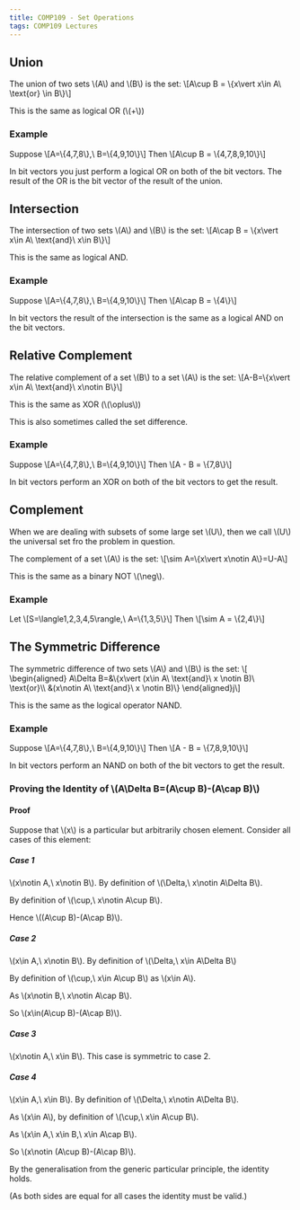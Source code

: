 ```yaml
---
title: COMP109 - Set Operations
tags: COMP109 Lectures
---
```

## Union
The union of two sets &#92;(A&#92;) and &#92;(B&#92;) is the set: 
&#92;[A\cup B = &#92;{x\vert x\in A\ \text{or} \in B&#92;}&#92;]

This is the same as logical OR (&#92;(+&#92;))

### Example  
Suppose
&#92;[A=&#92;{4,7,8&#92;},\ B=&#92;{4,9,10&#92;}&#92;] 
Then
&#92;[A\cup B = &#92;{4,7,8,9,10&#92;}&#92;]

In bit vectors you just perform a logical OR on both of the bit vectors. The result of the OR is the bit vector of the result of the union.

## Intersection
The intersection of two sets &#92;(A&#92;) and &#92;(B&#92;) is the set:
&#92;[A\cap B = &#92;{x\vert x\in A\ \text{and}\ x\in B&#92;}&#92;]

This is the same as logical AND.

### Example
Suppose
&#92;[A=&#92;{4,7,8&#92;},\ B=&#92;{4,9,10&#92;}&#92;] 
Then
&#92;[A\cap B = &#92;{4&#92;}&#92;]

In bit vectors the result of the intersection is the same as a logical AND on the bit vectors.

## Relative Complement
The relative complement of a set &#92;(B&#92;) to a set &#92;(A&#92;) is the set:
&#92;[A-B=&#92;{x\vert x\in A\ \text{and}\ x\notin B&#92;}&#92;]

This is the same as XOR (&#92;(\oplus&#92;))

This is also sometimes called the set difference.
### Example  
Suppose
&#92;[A=&#92;{4,7,8&#92;},\ B=&#92;{4,9,10&#92;}&#92;] 
Then
&#92;[A - B = &#92;{7,8&#92;}&#92;]

In bit vectors perform an XOR on both of the bit vectors to get the result.

## Complement
When we are dealing with subsets of some large set &#92;(U&#92;), then we call &#92;(U&#92;) the universal set fro the problem in question.

The complement of a set &#92;(A&#92;) is the set:
&#92;[\sim A=&#92;{x\vert x\notin A&#92;}=U-A&#92;]

This is the same as a binary NOT &#92;(\neg&#92;).

### Example
Let
&#92;[S=\langle1,2,3,4,5\rangle,\ A=&#92;{1,3,5&#92;}&#92;]
Then
&#92;[\sim A = &#92;{2,4&#92;}&#92;]

## The Symmetric Difference
The symmetric difference of two sets &#92;(A&#92;) and &#92;(B&#92;) is the set:
&#92;[
\begin{aligned}
A\Delta B=&&#92;{x\vert (x\in A\ \text{and}\ x \notin B)\ \text{or}&#92;&#92;
&(x\notin A\ \text{and}\ x \notin B)&#92;}
\end{aligned}j&#92;]

This is the same as the logical operator NAND.

### Example  
Suppose
&#92;[A=&#92;{4,7,8&#92;},\ B=&#92;{4,9,10&#92;}&#92;] 
Then
&#92;[A - B = &#92;{7,8,9,10&#92;}&#92;]

In bit vectors perform an NAND on both of the bit vectors to get the result.

### Proving the Identity of &#92;(A\Delta B=(A\cup B)-(A\cap B)&#92;)
#### Proof
Suppose that &#92;(x&#92;) is a particular but arbitrarily chosen element. Consider all cases of this element:

##### Case 1
&#92;(x\notin A,\ x\notin B&#92;). By definition of &#92;(\Delta,\ x\notin A\Delta B&#92;).

By definition of &#92;(\cup,\ x\notin A\cup B&#92;).

Hence &#92;((A\cup B)-(A\cap B)&#92;).

##### Case 2
&#92;(x\in A,\ x\notin B&#92;). By definition of &#92;(\Delta,\ x\in A\Delta B&#92;)

By definition of &#92;(\cup,\ x\in A\cup B&#92;) as &#92;(x\in A&#92;). 

As &#92;(x\notin B,\ x\notin A\cap B&#92;). 

So &#92;(x\in(A\cup B)-(A\cap B)&#92;).

##### Case 3
&#92;(x\notin A,\ x\in B&#92;). This case is symmetric to case 2.

##### Case 4
&#92;(x\in A,\ x\in B&#92;). By definition of &#92;(\Delta,\ x\notin A\Delta B&#92;).

As &#92;(x\in A&#92;), by definition of &#92;(\cup,\ x\in A\cup B&#92;).

As &#92;(x\in A,\ x\in B,\ x\in A\cap B&#92;).

So &#92;(x\notin (A\cup B)-(A\cap B)&#92;).

By the generalisation from the generic particular principle, the identity holds.

(As both sides are equal for all cases the identity must be valid.)
